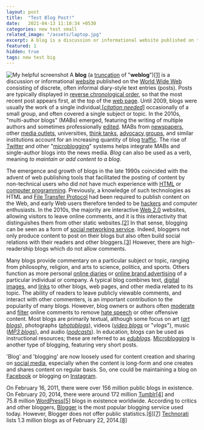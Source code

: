 ```yaml
---
layout: post
title:  "Test Blog Post!"
date:   2021-04-13 11:10:34 +0530
categories: new test small
related_image: "/assets/laptop.jpg"
excerpt: A blog is a discussion or informational website published on the World Wide Web consisting of discrete, often informal diary-style text...
featured: 1
hidden: true
tags: new test big
---
```

![My helpful screenshot](/assets/laptop.jpg)
A **blog** (a [truncation](https://en.wikipedia.org/wiki/Clipping_(morphology) "Clipping (morphology)") of "**weblog**")[[1]](https://en.wikipedia.org/wiki/Blog#cite_note-1) is a discussion or informational [website](https://en.wikipedia.org/wiki/Website "Website") published on the [World Wide Web](https://en.wikipedia.org/wiki/World_Wide_Web "World Wide Web") consisting of discrete, often informal diary-style text entries (posts). Posts are typically displayed in [reverse chronological order](https://en.wikipedia.org/wiki/Reverse_chronology "Reverse chronology"), so that the most recent post appears first, at the top of the [web page](https://en.wikipedia.org/wiki/Web_page "Web page"). Until 2009, blogs were usually the work of a single individual,[*[citation needed](https://en.wikipedia.org/wiki/Wikipedia:Citation_needed "Wikipedia:Citation needed")*] occasionally of a small group, and often covered a single subject or 
topic. In the 2010s, "multi-author blogs" (MABs) emerged, featuring the 
writing of multiple authors and sometimes professionally [edited](https://en.wikipedia.org/wiki/Editing "Editing"). MABs from [newspapers](https://en.wikipedia.org/wiki/Newspaper "Newspaper"), other [media outlets](https://en.wikipedia.org/wiki/News_media "News media"), universities, [think tanks](https://en.wikipedia.org/wiki/Think_tank "Think tank"), [advocacy groups](https://en.wikipedia.org/wiki/Advocacy_group "Advocacy group"), and similar institutions account for an increasing quantity of blog [traffic](https://en.wikipedia.org/wiki/Web_traffic "Web traffic"). The rise of [Twitter](https://en.wikipedia.org/wiki/Twitter "Twitter") and other "[microblogging](https://en.wikipedia.org/wiki/Microblogging "Microblogging")" systems helps integrate MABs and single-author blogs into the news media. *Blog* can also be used as a verb, meaning *to maintain or add content to a blog*.

The emergence and growth of blogs in the late 1990s coincided 
with the advent of web publishing tools that facilitated the posting of 
content by non-technical users who did not have much experience with [HTML](https://en.wikipedia.org/wiki/HTML "HTML") or [computer programming](https://en.wikipedia.org/wiki/Computer_programming "Computer programming"). Previously, a knowledge of such technologies as HTML and [File Transfer Protocol](https://en.wikipedia.org/wiki/File_Transfer_Protocol "File Transfer Protocol") had been required to publish content on the Web, and early Web users therefore tended to be [hackers](https://en.wikipedia.org/wiki/Hacker "Hacker") and computer enthusiasts. In the 2010s, the majority are interactive [Web 2.0](https://en.wikipedia.org/wiki/Web_2.0 "Web 2.0") websites, allowing visitors to leave online comments, and it is this 
interactivity that distinguishes them from other static websites.[[2]](https://en.wikipedia.org/wiki/Blog#cite_note-2) In that sense, blogging can be seen as a form of [social networking service](https://en.wikipedia.org/wiki/Social_networking_service "Social networking service").
 Indeed, bloggers not only produce content to post on their blogs but 
also often build social relations with their readers and other bloggers.[[3]](https://en.wikipedia.org/wiki/Blog#cite_note-3) However, there are high-readership blogs which do not allow comments.

Many blogs provide commentary on a particular subject or topic, 
ranging from philosophy, religion, and arts to science, politics, and 
sports. Others function as more personal [online diaries](https://en.wikipedia.org/wiki/Online_diary "Online diary") or [online brand advertising](https://en.wikipedia.org/wiki/Online_advertising "Online advertising") of a particular individual or company. A typical blog combines text, [digital images](https://en.wikipedia.org/wiki/Digital_image "Digital image"), and [links](https://en.wikipedia.org/wiki/Hyperlink "Hyperlink") to other blogs, web pages, and other media related to its topic. The 
ability of readers to leave publicly viewable comments, and interact 
with other commenters, is an important contribution to the popularity of
 many blogs. However, blog owners or authors often [moderate](https://en.wikipedia.org/wiki/Internet_forum#Moderators "Internet forum") and [filter](https://en.wikipedia.org/wiki/Wordfilter "Wordfilter") online comments to remove [hate speech](https://en.wikipedia.org/wiki/Hate_speech "Hate speech") or other offensive content. Most blogs are primarily textual, although some focus on art (*[art blogs](https://en.wikipedia.org/wiki/Art_blog "Art blog")*), photographs (*[photoblogs](https://en.wikipedia.org/wiki/Photoblog "Photoblog")*), videos (*[video blogs](https://en.wikipedia.org/wiki/Video_blog "Video blog")* or "*vlogs*"), music (*[MP3 blogs](https://en.wikipedia.org/wiki/MP3_blog "MP3 blog")*), and audio (*[podcasts](https://en.wikipedia.org/wiki/Podcast "Podcast")*). In education, blogs can be used as instructional resources; these are referred to as *[edublogs](https://en.wikipedia.org/wiki/Edublog "Edublog")*. [Microblogging](https://en.wikipedia.org/wiki/Microblogging "Microblogging") is another type of blogging, featuring very short posts.

'Blog' and 'blogging' are now loosely used for content creation and sharing on [social media](https://en.wikipedia.org/wiki/Social_media "Social media"),
 especially when the content is long-form and one creates and shares 
content on regular basis. So, one could be maintaining a blog on [Facebook](https://en.wikipedia.org/wiki/Facebook "Facebook") or blogging on [Instagram](https://en.wikipedia.org/wiki/Instagram "Instagram").

On February 16, 2011, there were over 156 million public blogs in existence.
On February 20, 2014, there were around 172 million [Tumblr](https://en.wikipedia.org/wiki/Tumblr "Tumblr")[[4]](https://en.wikipedia.org/wiki/Blog#cite_note-4) and 75.8 million [WordPress](https://en.wikipedia.org/wiki/WordPress.com "WordPress.com")[[5]](https://en.wikipedia.org/wiki/Blog#cite_note-5) blogs in existence worldwide. According to critics and other bloggers, [Blogger](https://en.wikipedia.org/wiki/Blogger_(service) "Blogger (service)") is the most popular blogging service used today. However, Blogger does not offer public statistics.[[6]](https://en.wikipedia.org/wiki/Blog#cite_note-6)[[7]](https://en.wikipedia.org/wiki/Blog#cite_note-7) [Technorati](https://en.wikipedia.org/wiki/Technorati "Technorati") lists 1.3 million blogs as of February 22, 2014.[[8]](https://en.wikipedia.org/wiki/Blog#cite_note-8)
